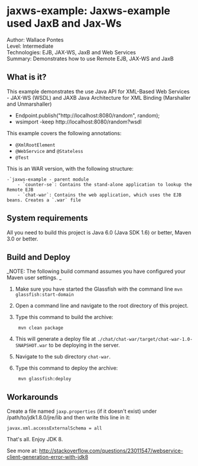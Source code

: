 jaxws-example: Jaxws-example used JaxB and Jax-Ws   
===============================   
Author: Wallace Pontes   
Level: Intermediate   
Technologies: EJB, JAX-WS, JaxB and Web Services  
Summary: Demonstrates how to use Remote EJB, JAX-WS and JaxB   

What is it?  
-----------

This example demonstrates the use Java API for XML-Based Web Services - JAX-WS (WSDL) and JAXB Java Architecture for XML Binding (Marshaller and Unmarshaller)  

* Endpoint.publish("http://localhost:8080/random", random);  
* wsimport -keep http://localhost:8080/random?wsdl  

This example covers the following annotations:   

* `@XmlRootElement`   
* `@WebService` and `@Stateless`  
* `@Test`   
   
This is an WAR version, with the following structure:

    -`jaxws-example - parent module
        - `counter-se`: Contains the stand-alone application to lookup the Remote EJB
        - `chat-war`: Contains the web application, which uses the EJB beans. Creates a `.war` file


System requirements
-------------------

All you need to build this project is Java 6.0 (Java SDK 1.6) or better, Maven 3.0 or better.  

Build and Deploy 
-------------------------

_NOTE: The following build command assumes you have configured your Maven user settings. _  

1. Make sure you have started the Glassfish with the command line `mvn glassfish:start-domain`  
2. Open a command line and navigate to the root directory of this project.  
3. Type this command to build the archive:  

        mvn clean package   

4. This will generate a deploy file at `./chat/chat-war/target/chat-war-1.0-SNAPSHOT.war` to be deploying in the server.  

5. Navigate to the sub directory `chat-war`.  
6. Type this command to deploy the archive:  

        mvn glassfish:deploy  


Workarounds
---------------
Create a file named `jaxp.properties` (if it doesn't exist) under /path/to/jdk1.8.0/jre/lib and then write this line in it:   
   
`javax.xml.accessExternalSchema = all`    

That's all. Enjoy JDK 8.    

See more at: http://stackoverflow.com/questions/23011547/webservice-client-generation-error-with-jdk8   
